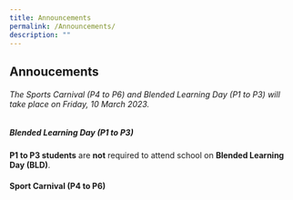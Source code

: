```yaml
---
title: Announcements
permalink: /Announcements/
description: ""
---
```

## Annoucements


###### The Sports Carnival (P4 to P6) and Blended Learning Day (P1 to P3) will take place on Friday, 10 March 2023.

##### **Blended Learning Day (P1 to P3)**

**P1 to P3 students** are **not** required to attend school on **Blended Learning Day (BLD)**. 


#### **Sport Carnival (P4 to P6)**

